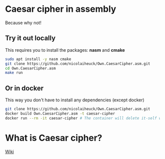 # Caesar cipher in assembly
Because why not!

## Try it out locally
This requires you to install the packages: **nasm** and **cmake**
```bash
sudo apt install -y nasm cmake
git clone https://github.com/nicolaiheuck/Own.CaesarCipher.asm.git
cd Own.CaesarCipher.asm
make run
```

## Or in docker
This way you don't have to install any dependencies (except docker)
```bash
git clone https://github.com/nicolaiheuck/Own.CaesarCipher.asm.git
docker build Own.CaesarCipher.asm -t caesar-cipher
docker run --rm -it caesar-cipher # The container will delete it-self when you exit
```

# What is Caesar cipher?
[Wiki](https://en.wikipedia.org/wiki/Caesar_cipher)
